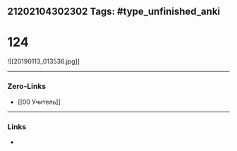 21202104302302
Tags: #type_unfinished_anki 
---
# 124

![[20190113_013536.jpg]]

---
### Zero-Links
- [[00 Учитель]]
---
### Links
-
